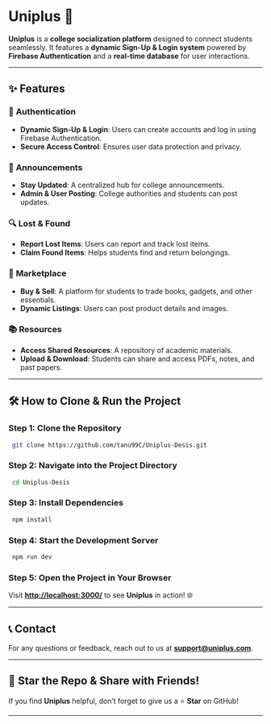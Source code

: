 # **Uniplus** 🚀

**Uniplus** is a **college socialization platform** designed to connect students seamlessly. It features a **dynamic Sign-Up & Login system** powered by **Firebase Authentication** and a **real-time database** for user interactions.

---

## **✨ Features**

### 🔑 **Authentication**
- **Dynamic Sign-Up & Login**: Users can create accounts and log in using Firebase Authentication.
- **Secure Access Control**: Ensures user data protection and privacy.

### 📢 **Announcements**
- **Stay Updated**: A centralized hub for college announcements.
- **Admin & User Posting**: College authorities and students can post updates.

### 🔍 **Lost & Found**
- **Report Lost Items**: Users can report and track lost items.
- **Claim Found Items**: Helps students find and return belongings.

### 🛒 **Marketplace**
- **Buy & Sell**: A platform for students to trade books, gadgets, and other essentials.
- **Dynamic Listings**: Users can post product details and images.

### 📚 **Resources**
- **Access Shared Resources**: A repository of academic materials.
- **Upload & Download**: Students can share and access PDFs, notes, and past papers.

---

## **🛠️ How to Clone & Run the Project**

### **Step 1:** Clone the Repository
```bash
 git clone https://github.com/tanu99C/Uniplus-Desis.git
```

### **Step 2:** Navigate into the Project Directory
```bash
 cd Uniplus-Desis
```

### **Step 3:** Install Dependencies
```bash
 npm install
```

### **Step 4:** Start the Development Server
```bash
 npm run dev
```

### **Step 5:** Open the Project in Your Browser
Visit **[http://localhost:3000/](http://localhost:3000/)** to see **Uniplus** in action! 🌐

---


## **📞 Contact**
For any questions or feedback, reach out to us at **[support@uniplus.com](mailto:support@uniplus.com)**.

---

## **🌟 Star the Repo & Share with Friends!**
If you find **Uniplus** helpful, don’t forget to give us a ⭐ **Star** on GitHub!

---

